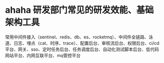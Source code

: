 # ahaha 研发部门常见的研发效能、基础架构工具
常用中间件接入（sentinel、redis、db、es、rocketmq）、中间件全链路、泳道、日志、埋点（cat、时序、trace）、配置后台、审核流后台、权限后台、ci/cd平台、网关、sso、定时任务后台、任务调度后台、自动化测试脚本后台、低代码网站平台、内网互联平台、mq管控平台
